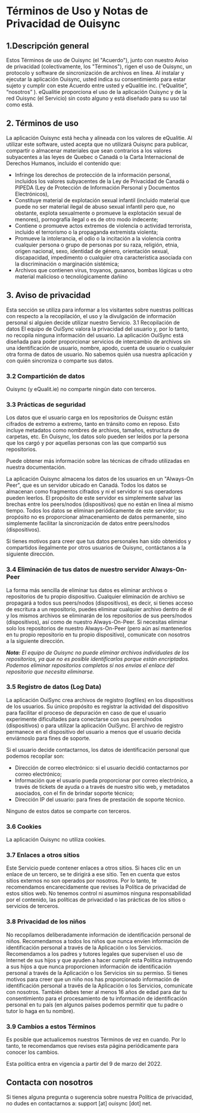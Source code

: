 # Términos de Uso y Notas de Privacidad de Ouisync

## 1.Descripción general
Estos Términos de uso de Ouisync (el "Acuerdo"), junto con nuestro Aviso de
privacidad (colectivamente, los "Términos"), rigen el uso de Ouisync, un
protocolo y software de sincronización de archivos en línea. Al instalar y
ejecutar la aplicación Ouisync, usted indica su consentimiento para estar sujeto
y cumplir con este Acuerdo entre usted y eQualitie inc. (“eQualitie”, “nosotros”
). eQualitie proporciona el uso de la aplicación Ouisync y de la red Ouisync (el
Servicio) sin costo alguno y está diseñado para su uso tal como está.

## 2. Términos de uso
La aplicación Ouisync está hecha y alineada con los valores de eQualitie. Al
utilizar este software, usted acepta que no utilizará Ouisync para publicar,
compartir o almacenar materiales que sean contrarios a los valores subyacentes a
las leyes de Quebec o Canadá o la Carta Internacional de Derechos Humanos,
incluido el contenido que:
* Infringe los derechos de protección de la información personal, incluidos los
  valores subyacentes de la Ley de Privacidad de Canadá o PIPEDA (Ley de
  Protección de Información Personal y Documentos Electrónicos),
* Constituye material de explotación sexual infantil (incluido material que
  puede no ser material ilegal de abuso sexual infantil pero que, no obstante,
  explota sexualmente o promueve la explotación sexual de menores), pornografía
  ilegal o es de otro modo indecente;
* Contiene o promueve actos extremos de violencia o actividad terrorista,
  incluido el terrorismo o la propaganda extremista violenta;
* Promueve la intolerancia, el odio o la incitación a la violencia contra
  cualquier persona o grupo de personas por su raza, religión, etnia, origen
  nacional, sexo, identidad de género, orientación sexual, discapacidad,
  impedimento o cualquier otra característica asociada con la discriminación o
  marginación sistémica;
* Archivos que contienen virus, troyanos, gusanos, bombas lógicas u otro
  material malicioso o tecnológicamente dañino

## 3. Aviso de privacidad

Esta sección se utiliza para informar a los visitantes sobre nuestras políticas
con respecto a la recopilación, el uso y la divulgación de información personal
si alguien decide utilizar nuestro Servicio. 3.1 Recopilación de datos El equipo
de OuiSync valora la privacidad del usuario y, por lo tanto, no recopila ninguna
información del usuario. La aplicación OuiSync está diseñada para poder
proporcionar servicios de intercambio de archivos sin una identificación de
usuario, nombre, apodo, cuenta de usuario o cualquier otra forma de datos de
usuario. No sabemos quién usa nuestra aplicación y con quién sincroniza o
comparte sus datos.

### 3.2 Compartición de datos
Ouisync (y eQualit.ie) no comparte ningún dato con terceros.

### 3.3 Prácticas de seguridad
Los datos que el usuario carga en los repositorios de Ouisync están cifrados de
extremo a extremo, tanto en tránsito como en reposo. Esto incluye metadatos como
nombres de archivos, tamaños, estructura de carpetas, etc. En Ouisync, los datos
solo pueden ser leídos por la persona que los cargó y por aquellas personas con
las que compartió sus repositorios.

Puede obtener más información sobre las técnicas de cifrado utilizadas en
nuestra documentación.

La aplicación Ouisync almacena los datos de los usuarios en un "Always-On Peer",
que es un servidor ubicado en Canadá. Todos los datos se almacenan como
fragmentos cifrados y ni el servidor ni sus operadores pueden leerlos. El
propósito de este servidor es simplemente salvar las brechas entre los
peers/nodos (dispositivos) que no están en línea al mismo tiempo. Todos los
datos se eliminan periódicamente de este servidor; su propósito no es
proporcionar almacenamiento de datos permanente, sino simplemente facilitar la
sincronización de datos entre peers/nodos (dispositivos).

Si tienes motivos para creer que tus datos personales han sido obtenidos y
compartidos ilegalmente por otros usuarios de Ouisync, contáctanos a la
siguiente dirección.

### 3.4 Eliminación de tus datos de nuestro servidor Always-On-Peer
La forma más sencilla de eliminar tus datos es eliminar archivos o repositorios
de tu propio dispositivo. Cualquier eliminación de archivo se propagará a todos
sus peers/nodos (dispositivos), es decir, si tienes acceso de escritura a un
repositorio, puedes eliminar cualquier archivo dentro de él y los mismos
archivos se eliminarán de los repositorios de sus peers/nodos (dispositivos),
así como de nuestro Always-On-Peer. Si necesitas eliminar solo los repositorios
de nuestro Always-On-Peer (pero aún así mantenerlos en tu propio repositorio en
tu propio dispositivo), comunicate con nosotros a la siguiente dirección.

***Nota:** El equipo de Ouisync no puede eliminar archivos individuales de los
repositorios, ya que no es posible identificarlos porque están encriptados.
Podemos eliminar repositorios completos si nos envías el enlace del repositorio
que necesita eliminarse.*

### 3.5 Registro de datos (Log Data)
La aplicación OuiSync crea archivos de registro (logfiles) en los dispositivos
de los usuarios. Su único propósito es registrar la actividad del dispositivo
para facilitar el proceso de depuración en caso de que el usuario experimente
dificultades para conectarse con sus peers/nodos (dispositivos) o para utilizar
la aplicación OuiSync. El archivo de registro permanece en el dispositivo del
usuario a menos que el usuario decida enviárnoslo para fines de soporte.

Si el usuario decide contactarnos, los datos de identificación personal que
podemos recopilar son:
* Dirección de correo electrónico: si el usuario decidió contactarnos por correo
  electrónico;
* Información que el usuario pueda proporcionar por correo electrónico, a través
  de tickets de ayuda o a través de nuestro sitio web, y metadatos asociados,
  con el fin de brindar soporte técnico;
* Dirección IP del usuario: para fines de prestación de soporte técnico.

Ninguno de estos datos se comparte con terceros.

### 3.6 Cookies
La aplicación Ouisync no utiliza cookies.

### 3.7 Enlaces a otros sitios
Este Servicio puede contener enlaces a otros sitios. Si haces clic en un enlace
de un tercero, se te dirigirá a ese sitio. Ten en cuenta que estos sitios
externos no son operados por nosotros. Por lo tanto, te recomendamos
encarecidamente que revises la Política de privacidad de estos sitios web. No
tenemos control ni asumimos ninguna responsabilidad por el contenido, las
políticas de privacidad o las prácticas de los sitios o servicios de terceros.

### 3.8 Privacidad de los niños
No recopilamos deliberadamente información de identificación personal de niños.
Recomendamos a todos los niños que nunca envíen información de identificación
personal a través de la Aplicación o los Servicios. Recomendamos a los padres y
tutores legales que supervisen el uso de Internet de sus hijos y que ayuden a
hacer cumplir esta Política instruyendo a sus hijos a que nunca proporcionen
información de identificación personal a través de la Aplicación o los Servicios
sin su permiso. Si tienes motivos para creer que un niño nos has proporcionado
información de identificación personal a través de la Aplicación o los
Servicios, comunícate con nosotros. También debes tener al menos 16 años de edad
para dar tu consentimiento para el procesamiento de tu información de
identificación personal en tu país (en algunos países podemos permitir que tu
padre o tutor lo haga en tu nombre).

### 3.9 Cambios a estos Términos
Es posible que actualicemos nuestros Términos de vez en cuando. Por lo tanto, te
recomendamos que revises esta página periódicamente para conocer los cambios.

Esta política entra en vigencia a partir del 9 de marzo del 2022.

## Contacta con nosotros
Si tienes alguna pregunta o sugerencia sobre nuestra Política de privacidad, no
dudes en contactarnos a: support [at] ouisync [dot] net.
